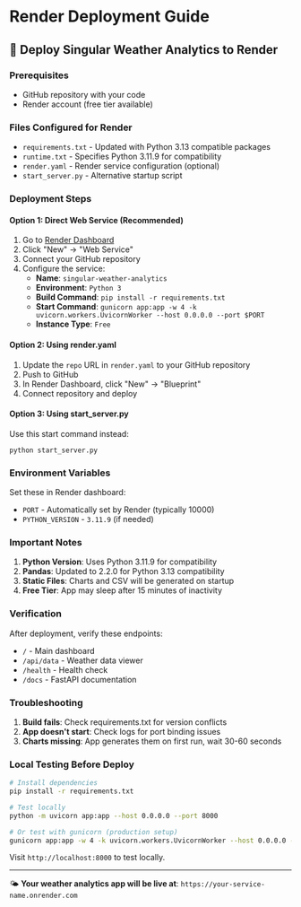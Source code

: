 # Render Deployment Guide

## 🚀 Deploy Singular Weather Analytics to Render

### Prerequisites
- GitHub repository with your code
- Render account (free tier available)

### Files Configured for Render
- `requirements.txt` - Updated with Python 3.13 compatible packages
- `runtime.txt` - Specifies Python 3.11.9 for compatibility
- `render.yaml` - Render service configuration (optional)
- `start_server.py` - Alternative startup script

### Deployment Steps

#### Option 1: Direct Web Service (Recommended)
1. Go to [Render Dashboard](https://dashboard.render.com)
2. Click "New" → "Web Service"
3. Connect your GitHub repository
4. Configure the service:
   - **Name**: `singular-weather-analytics`
   - **Environment**: `Python 3`
   - **Build Command**: `pip install -r requirements.txt`
   - **Start Command**: `gunicorn app:app -w 4 -k uvicorn.workers.UvicornWorker --host 0.0.0.0 --port $PORT`
   - **Instance Type**: `Free`

#### Option 2: Using render.yaml
1. Update the `repo` URL in `render.yaml` to your GitHub repository
2. Push to GitHub
3. In Render Dashboard, click "New" → "Blueprint"
4. Connect repository and deploy

#### Option 3: Using start_server.py
Use this start command instead:
```
python start_server.py
```

### Environment Variables
Set these in Render dashboard:
- `PORT` - Automatically set by Render (typically 10000)
- `PYTHON_VERSION` - `3.11.9` (if needed)

### Important Notes
1. **Python Version**: Uses Python 3.11.9 for compatibility
2. **Pandas**: Updated to 2.2.0 for Python 3.13 compatibility
3. **Static Files**: Charts and CSV will be generated on startup
4. **Free Tier**: App may sleep after 15 minutes of inactivity

### Verification
After deployment, verify these endpoints:
- `/` - Main dashboard
- `/api/data` - Weather data viewer
- `/health` - Health check
- `/docs` - FastAPI documentation

### Troubleshooting
1. **Build fails**: Check requirements.txt for version conflicts
2. **App doesn't start**: Check logs for port binding issues
3. **Charts missing**: App generates them on first run, wait 30-60 seconds

### Local Testing Before Deploy
```bash
# Install dependencies
pip install -r requirements.txt

# Test locally
python -m uvicorn app:app --host 0.0.0.0 --port 8000

# Or test with gunicorn (production setup)
gunicorn app:app -w 4 -k uvicorn.workers.UvicornWorker --host 0.0.0.0 --port 8000
```

Visit `http://localhost:8000` to test locally.

---

🌤️ **Your weather analytics app will be live at**: `https://your-service-name.onrender.com` 